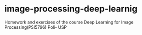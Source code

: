 # image-processing-deep-learnig
Homework and exercises of the course Deep Learning for Image Processing(PSI5796) Poli- USP
